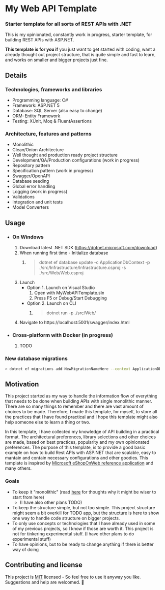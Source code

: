 # My Web API Template

### Starter template for all sorts of REST APIs with .NET

This is my opinionated, constantly work in progress, starter template, for building REST APIs with ASP.NET.  

**This template is for you if** you just want to get started with coding, want a already thought out project structure, that is quite simple and fast to learn, and works on smaller and bigger projects just fine.

## Details

### Technologies, frameworks and libraries
  - Programming language: C#
  - Framework: ASP.NET 5
  - Database: SQL Server (also easy to change)
  - ORM: Entity Framework
  - Testing: XUnit, Moq & FluentAssertions
  
### Architecture, features and patterns
  - Monolithic
  - Clean/Onion Architecture 
  - Well thought and production ready project structure
  - Development/QA/Production configurations (work in progress)
  - Repository pattern
  - Specification pattern (work in progress)
  - Swagger/OpenAPI 
  - Database seeding
  - Global error handling
  - Logging (work in progress)
  - Validations
  - Integration and unit tests
  - Model Converters

## Usage

  * ### On Windows
    1. Download latest .NET SDK (https://dotnet.microsoft.com/download)
    2. When running first time - Initialize database
       1. > dotnet ef database update -c ApplicationDbContext -p ./src/Infrastructure/Infrastructure.csproj -s ./src/Web/Web.csproj
    3. Launch
       * Option 1. Launch on Visual Studio 
          1. Open with MyWebAPITemplate.sln
          2. Press F5 or Debug/Start Debugging
        * Option 2. Launch on CLI
          1. > dotnet run -p ./src/Web/
    4. Navigate to https://localhost:5001/swagger/index.html

  * ### Cross-platform with Docker (in progress)
    1. TODO 

### New database migrations
  ``` bash
  > dotnet ef migrations add NewMigrationNameHere --context ApplicationDbContext -p ./src/Infrastructure/Infrastructure.csproj -s ./src/Web/Web.csproj -o Database/Migrations
  ```

## Motivation 

This project started as my way to handle the information flow of everything that needs to be done when building APIs with single monolithic manner. There are so many things to remember and there are vast amount of choices to be made. Therefore, I made this template, for myself, to store all the practices that I have found practical and I hope this template might also help someone else to learn a thing or two.

In this template, I have collected my knowledge of API building in a practical format. The architectural preferences, library selections and other choices are made, based on best practices, popularity and my own opinionated preferences. The purpose of this template, is to provide a good basic example on how to build Rest APIs with ASP.NET that are scalable, easy to mantain and contain necessary configurations and other goodies. This template is inspired by [Microsoft eShopOnWeb reference application](https://github.com/dotnet-architecture/eShopOnWeb) and many others.

### Goals
- To keep it "monolithic" (read [here](https://www.martinfowler.com/bliki/MonolithFirst.html) for thoughts why it might be wiser to start from here) 
  - (I have also other plans TODO)
- To keep the structure simple, but not too simple. This project structure might seem a bit overkill for TODO app, but the structure is here to show one way to handle code structure on bigger projects.
- To only use concepts or technologies that I have already used in some of my previous projects, so I know if those are worth it. This project is not for tinkering experimental stuff. (I have other plans to do experimental stuff)
- To have opinions, but to be ready to change anything if there is better way of doing

## Contributing and license
This project is [MIT](https://choosealicense.com/licenses/mit/) licensed - So feel free to use it anyway you like. Suggestions and help are welcomed. 🙂

